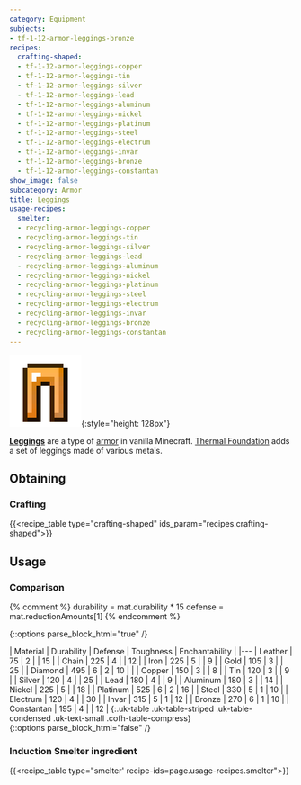 ```yaml
---
category: Equipment
subjects:
- tf-1-12-armor-leggings-bronze
recipes:
  crafting-shaped:
  - tf-1-12-armor-leggings-copper
  - tf-1-12-armor-leggings-tin
  - tf-1-12-armor-leggings-silver
  - tf-1-12-armor-leggings-lead
  - tf-1-12-armor-leggings-aluminum
  - tf-1-12-armor-leggings-nickel
  - tf-1-12-armor-leggings-platinum
  - tf-1-12-armor-leggings-steel
  - tf-1-12-armor-leggings-electrum
  - tf-1-12-armor-leggings-invar
  - tf-1-12-armor-leggings-bronze
  - tf-1-12-armor-leggings-constantan
show_image: false
subcategory: Armor
title: Leggings
usage-recipes:
  smelter:
  - recycling-armor-leggings-copper
  - recycling-armor-leggings-tin
  - recycling-armor-leggings-silver
  - recycling-armor-leggings-lead
  - recycling-armor-leggings-aluminum
  - recycling-armor-leggings-nickel
  - recycling-armor-leggings-platinum
  - recycling-armor-leggings-steel
  - recycling-armor-leggings-electrum
  - recycling-armor-leggings-invar
  - recycling-armor-leggings-bronze
  - recycling-armor-leggings-constantan
---
```


![Leggings](/assets/images/docs/1.12/thermal-foundation/leggings.gif){:style="height: 128px"}


**[Leggings](https://minecraft.gamepedia.com/Leggings)** are a type of
[armor](https://minecraft.gamepedia.com/Armor) in vanilla Minecraft. [Thermal
Foundation](../) adds a set of leggings made of various
metals.


Obtaining
---------

### Crafting
{{<recipe_table type="crafting-shaped" ids_param="recipes.crafting-shaped">}}


Usage
-----

### Comparison
{% comment %}
durability = mat.durability * 15
defense = mat.reductionAmounts[1]
{% endcomment %}

{::options parse_block_html="true" /}
<div class="uk-overflow-container">
| Material | Durability | Defense | Toughness | Enchantability |
|---
| Leather | 75 | 2 | | 15 |
| Chain | 225 | 4 | | 12 |
| Iron | 225 | 5 | | 9 |
| Gold | 105 | 3 | | 25 |
| Diamond | 495 | 6 | 2 | 10 |
|
| Copper | 150 | 3 | | 8 |
| Tin | 120 | 3 | | 9 |
| Silver | 120 | 4 | | 25 |
| Lead | 180 | 4 | | 9 |
| Aluminum | 180 | 3 | | 14 |
| Nickel | 225 | 5 | | 18 |
| Platinum | 525 | 6 | 2 | 16 |
| Steel | 330 | 5 | 1 | 10 |
| Electrum | 120 | 4 | | 30 |
| Invar | 315 | 5 | 1 | 12 |
| Bronze | 270 | 6 | 1 | 10 |
| Constantan | 195 | 4 | | 12 |
{:.uk-table .uk-table-striped .uk-table-condensed .uk-text-small .cofh-table-compress}
</div>
{::options parse_block_html="false" /}

### Induction Smelter ingredient
{{<recipe_table type="smelter' recipe-ids=page.usage-recipes.smelter">}}
